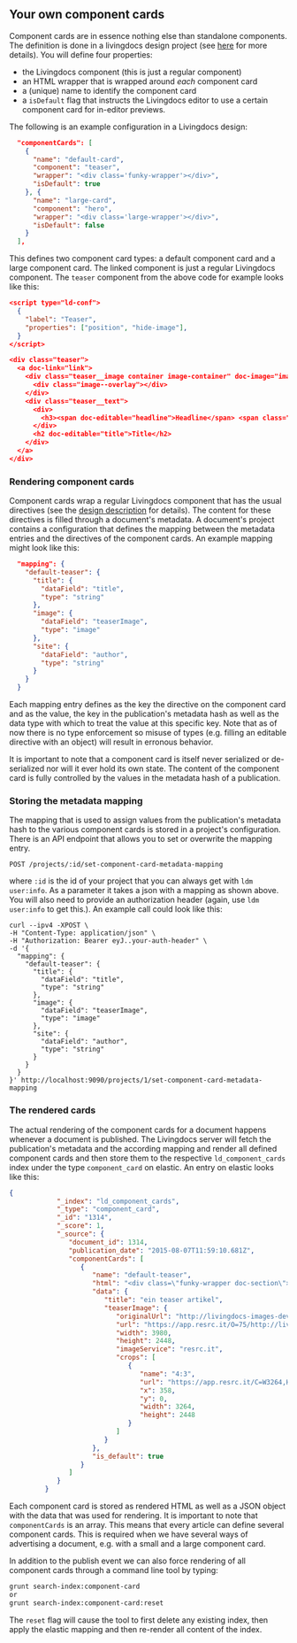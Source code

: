 ## Your own component cards

Component cards are in essence nothing else than standalone components. The definition is done in a livingdocs design project (see [here](../design/create_designs.md) for more details). You will define four properties:
- the Livingdocs component (this is just a regular component)
- an HTML wrapper that is wrapped around *each* component card
- a (unique) name to identify the component card
- a `isDefault` flag that instructs the Livingdocs editor to use a certain component card for in-editor previews.

The following is an example configuration in a Livingdocs design:
```json
  "componentCards": [
    {
      "name": "default-card",
      "component": "teaser",
      "wrapper": "<div class='funky-wrapper'></div>",
      "isDefault": true
    }, {
      "name": "large-card",
      "component": "hero",
      "wrapper": "<div class='large-wrapper'></div>",
      "isDefault": false
    }
  ],
```

This defines two component card types: a default component card and a large component card. The linked component is just a regular Livingdocs component. The `teaser` component from the above code for example looks like this:
```json
<script type="ld-conf">
  {
    "label": "Teaser",
    "properties": ["position", "hide-image"],
  }
</script>

<div class="teaser">
  <a doc-link="link">
    <div class="teaser__image container image-container" doc-image="image">
      <div class="image--overlay"></div>
    </div>
    <div class="teaser__text">
      <div>
        <h3><span doc-editable="headline">Headline</span> <span class="source" doc-editable="site">Source</span></h3>
      </div>
      <h2 doc-editable="title">Title</h2>
    </div>
  </a>
</div>
```

### Rendering component cards

Component cards wrap a regular Livingdocs component that has the usual directives (see the [design description](../design/create_designs.md) for details). The content for these directives is filled through a document's metadata. A document's project contains a configuration that defines the mapping between the metadata entries and the directives of the component cards. An example mapping might look like this:
```json
  "mapping": {
    "default-teaser": {
      "title": {
        "dataField": "title",
        "type": "string"
      },
      "image": {
        "dataField": "teaserImage",
        "type": "image"
      },
      "site": {
        "dataField": "author",
        "type": "string"
      }
    }
  }
```
Each mapping entry defines as the key the directive on the component card and as the value, the key in the publication's metadata hash as well as the data type with which to treat the value at this specific key.
Note that as of now there is no type enforcement so misuse of types (e.g. filling an editable directive with an object) will result in erronous behavior.

It is important to note that a component card is itself never serialized or de-serialized nor will it ever hold its own state. The content of the component card is fully controlled by the values in the metadata hash of a publication.

### Storing the metadata mapping

The mapping that is used to assign values from the publication's metadata hash to the various component cards is stored in a project's configuration. There is an API endpoint that allows you to set or overwrite the mapping entry.

```
POST /projects/:id/set-component-card-metadata-mapping
```

where `:id` is the id of your project that you can always get with `ldm user:info`. As a parameter it takes a json with a mapping as shown above. You will also need to provide an authorization header (again, use `ldm user:info` to get this.). An example call could look like this:
```
curl --ipv4 -XPOST \
-H "Content-Type: application/json" \
-H "Authorization: Bearer eyJ..your-auth-header" \
-d '{
  "mapping": {
    "default-teaser": {
      "title": {
        "dataField": "title",
        "type": "string"
      },
      "image": {
        "dataField": "teaserImage",
        "type": "image"
      },
      "site": {
        "dataField": "author",
        "type": "string"
      }
    }
  }
}' http://localhost:9090/projects/1/set-component-card-metadata-mapping
```

### The rendered cards

The actual rendering of the component cards for a document happens whenever a document is published. The Livingdocs server will fetch the publication's metadata and the according mapping and render all defined component cards and then store them to the respective `ld_component_cards` index under the type `component_card` on elastic. An entry on elastic looks like this:
```json
{
            "_index": "ld_component_cards",
            "_type": "component_card",
            "_id": "1314",
            "_score": 1,
            "_source": {
               "document_id": 1314,
               "publication_date": "2015-08-07T11:59:10.681Z",
               "componentCards": [
                  {
                     "name": "default-teaser",
                     "html": "<div class=\"funky-wrapper doc-section\"><div class=\"teaser doc-component\" data-doc-template=\"timeline.teaser\"><a data-doc-link=\"link\"><div class=\"teaser__image container image-container\" data-doc-image=\"image\" style=\"background-image: url(https://app.resrc.it/O=75/http://livingdocs-images-dev.s3.amazonaws.com/2015/8/7/d579a6be-eb5c-4233-b7b5-e103df538fff.jpeg);\"><div class=\"image--overlay\"></div></div><div class=\"teaser__text\"><div><h3><span data-doc-editable=\"headline\" class=\"doc-editable\" data-doc-placeholder=\"Headline\"></span> <span class=\"source doc-editable\" data-doc-editable=\"site\" data-doc-placeholder=\"Source\"></span></h3></div><h2 data-doc-editable=\"title\" class=\"doc-editable doc-no-placeholder\" data-doc-placeholder=\"Title\">ein teaser artikel</h2></div></a></div></div>",
                     "data": {
                        "title": "ein teaser artikel",
                        "teaserImage": {
                           "originalUrl": "http://livingdocs-images-dev.s3.amazonaws.com/2015/8/7/d579a6be-eb5c-4233-b7b5-e103df538fff.jpeg",
                           "url": "https://app.resrc.it/O=75/http://livingdocs-images-dev.s3.amazonaws.com/2015/8/7/d579a6be-eb5c-4233-b7b5-e103df538fff.jpeg",
                           "width": 3980,
                           "height": 2448,
                           "imageService": "resrc.it",
                           "crops": [
                              {
                                 "name": "4:3",
                                 "url": "https://app.resrc.it/C=W3264,H2448,X358,Y0/O=75/http://livingdocs-images-dev.s3.amazonaws.com/2015/8/7/d579a6be-eb5c-4233-b7b5-e103df538fff.jpeg",
                                 "x": 358,
                                 "y": 0,
                                 "width": 3264,
                                 "height": 2448
                              }
                           ]
                        }
                     },
                     "is_default": true
                  }
               ]
            }
         }
```
Each component card is stored as rendered HTML as well as a JSON object with the data that was used for rendering. It is important to note that `componentCards` is an array. This means that every article can define several component cards. This is required when we have several ways of advertising a document, e.g. with a small and a large component card.

In addition to the publish event we can also force rendering of all component cards through a command line tool by typing:
```bash
grunt search-index:component-card
or
grunt search-index:component-card:reset
```
The `reset` flag will cause the tool to first delete any existing index, then apply the elastic mapping and then re-render all content of the index.